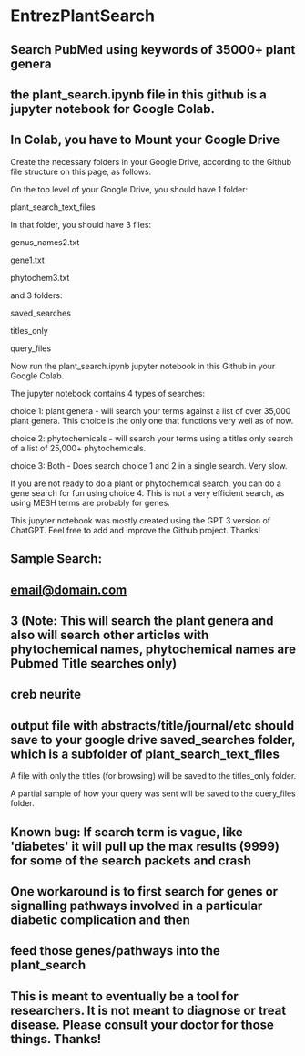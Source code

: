# EntrezPlantSearch
## Search PubMed using keywords of 35000+ plant genera
## the plant_search.ipynb file in this github is a jupyter notebook for Google Colab.
## In Colab, you have to Mount your Google Drive


Create the necessary folders in your Google Drive, according to the Github file structure on this page, as follows:

On the top level of your Google Drive, you should have 1 folder:

plant_search_text_files 

In that folder, you should have 3 files:

genus_names2.txt

gene1.txt

phytochem3.txt


and 3 folders:

saved_searches

titles_only

query_files

Now run the plant_search.ipynb jupyter notebook in this Github in your Google Colab.

The jupyter notebook contains 4 types of searches:

choice 1: plant genera - will search your terms against a list of over 35,000 plant genera.
This choice is the only one that functions very well as of now.

choice 2: phytochemicals - will search your terms using a titles only search of a list of  25,000+ phytochemicals.

choice 3: Both - Does search choice 1 and 2 in a single search. Very slow.

If you are not ready to do a plant or phytochemical search, you can do a gene search for fun using choice 4. This is not a very efficient search, as using MESH  terms are probably for genes.

This jupyter notebook was mostly created using the GPT 3 version of ChatGPT. Feel free to add and improve the Github project. Thanks!


## Sample Search:
## email@domain.com
## 3 (Note: This will search the plant genera and also will search other articles with phytochemical names, phytochemical names are Pubmed Title searches only)
## creb neurite
## output file with abstracts/title/journal/etc should save to your google drive saved_searches folder, which is a subfolder of plant_search_text_files
   
   A file with only the titles (for browsing) will be saved to the titles_only folder. 
   
   A partial sample of how your query was sent will be saved to the query_files folder.

## Known bug: If search term is vague, like 'diabetes' it will pull up the max results (9999) for some of the search packets and crash
## One workaround is to first search for genes or signalling pathways involved in a particular diabetic complication and then
## feed those genes/pathways into the plant_search

## This is meant to eventually be a tool for researchers. It is not meant to diagnose or treat disease. Please consult your doctor for those things. Thanks!
